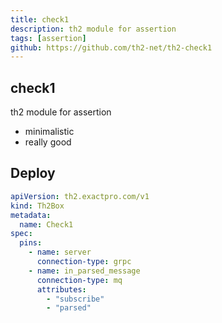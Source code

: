 ```yaml
---
title: check1
description: th2 module for assertion
tags: [assertion]
github: https://github.com/th2-net/th2-check1
---
```


<section>

# check1

th2 module for assertion

- minimalistic
- really good

<module-index-actions />

</section>

<section>

## Deploy

```yaml
apiVersion: th2.exactpro.com/v1
kind: Th2Box
metadata:
  name: Check1
spec:
  pins:
    - name: server
      connection-type: grpc
    - name: in_parsed_message
      connection-type: mq
      attributes:
        - "subscribe"
        - "parsed"
```

</section>
